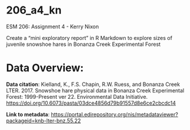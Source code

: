 # 206_a4_kn
ESM 206: Assignment 4 - Kerry Nixon

Create a “mini exploratory report” in R Markdown to explore sizes of juvenile snowshoe hares in Bonanza Creek Experimental Forest

# Data Overview:

**Data citation**: Kielland, K., F.S. Chapin, R.W. Ruess, and Bonanza Creek LTER. 2017. Snowshoe hare physical data in Bonanza Creek Experimental Forest: 1999-Present ver 22. Environmental Data Initiative. https://doi.org/10.6073/pasta/03dce4856d79b91557d8e6ce2cbcdc14

**Link to metadata**: https://portal.edirepository.org/nis/metadataviewer?packageid=knb-lter-bnz.55.22

